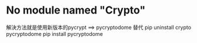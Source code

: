 # No module named "Crypto"
解決方法就是使用新版本的pycrypt ==> pycryptodome 替代
pip uninstall crypto pycryptodome
pip install pycryptodome
